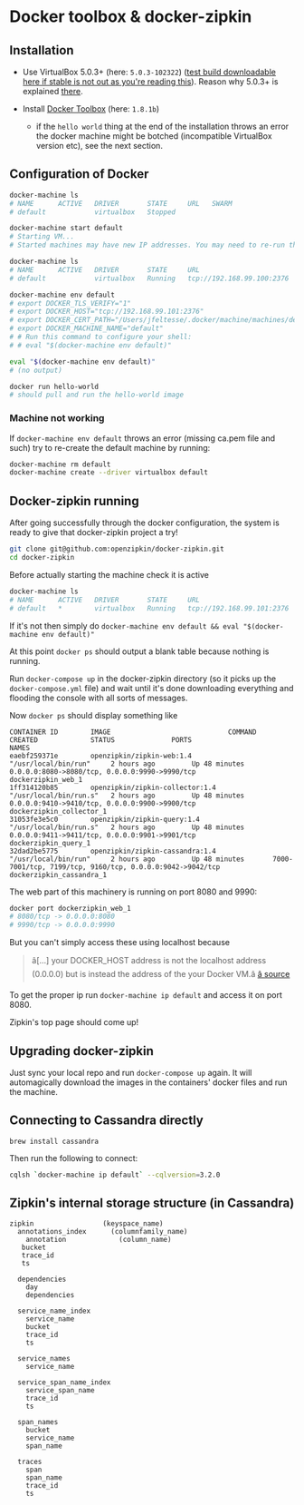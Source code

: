# Docker toolbox & docker-zipkin

## Installation

* Use VirtualBox 5.0.3+ (here: `5.0.3-102322`) ([test build downloadable here if stable is not out as you're reading this](https://www.virtualbox.org/wiki/Testbuilds)). Reason why 5.0.3+ is explained [there](https://github.com/docker/docker/issues/15712).

* Install [Docker Toolbox](https://www.docker.com/toolbox) (here: `1.8.1b`)
  * if the `hello world` thing at the end of the installation throws an error the docker machine might be botched (incompatible VirtualBox version etc), see the next section.

## Configuration of Docker

```sh
docker-machine ls
# NAME      ACTIVE   DRIVER       STATE     URL   SWARM
# default            virtualbox   Stopped

docker-machine start default
# Starting VM...
# Started machines may have new IP addresses. You may need to re-run the `docker-machine env` command.

docker-machine ls
# NAME      ACTIVE   DRIVER       STATE     URL                         SWARM
# default            virtualbox   Running   tcp://192.168.99.100:2376

docker-machine env default
# export DOCKER_TLS_VERIFY="1"
# export DOCKER_HOST="tcp://192.168.99.101:2376"
# export DOCKER_CERT_PATH="/Users/jfeltesse/.docker/machine/machines/default"
# export DOCKER_MACHINE_NAME="default"
# # Run this command to configure your shell:
# # eval "$(docker-machine env default)"

eval "$(docker-machine env default)"
# (no output)

docker run hello-world
# should pull and run the hello-world image
```

### Machine not working

If `docker-machine env default` throws an error (missing ca.pem file and such) try to re-create the default machine by running:

```sh
docker-machine rm default
docker-machine create --driver virtualbox default
```


## Docker-zipkin running

After going successfully through the docker configuration, the system is ready to give that docker-zipkin project a try!

```sh
git clone git@github.com:openzipkin/docker-zipkin.git
cd docker-zipkin
```

Before actually starting the machine check it is active

```sh
docker-machine ls
# NAME      ACTIVE   DRIVER       STATE     URL                         SWARM
# default   *        virtualbox   Running   tcp://192.168.99.101:2376
```

If it's not then simply do `docker-machine env default && eval "$(docker-machine env default)"`

At this point `docker ps` should output a blank table because nothing is running.

Run `docker-compose up` in the docker-zipkin directory (so it picks up the `docker-compose.yml` file) and wait until it's done downloading everything and flooding the console with all sorts of messages.

Now `docker ps` should display something like

```
CONTAINER ID        IMAGE                             COMMAND                  CREATED             STATUS              PORTS                                                       NAMES
eaebf259371e        openzipkin/zipkin-web:1.4         "/usr/local/bin/run"     2 hours ago         Up 48 minutes       0.0.0.0:8080->8080/tcp, 0.0.0.0:9990->9990/tcp              dockerzipkin_web_1
1ff314120b85        openzipkin/zipkin-collector:1.4   "/usr/local/bin/run.s"   2 hours ago         Up 48 minutes       0.0.0.0:9410->9410/tcp, 0.0.0.0:9900->9900/tcp              dockerzipkin_collector_1
31053fe3e5c0        openzipkin/zipkin-query:1.4       "/usr/local/bin/run.s"   2 hours ago         Up 48 minutes       0.0.0.0:9411->9411/tcp, 0.0.0.0:9901->9901/tcp              dockerzipkin_query_1
32dad2be5775        openzipkin/zipkin-cassandra:1.4   "/usr/local/bin/run"     2 hours ago         Up 48 minutes       7000-7001/tcp, 7199/tcp, 9160/tcp, 0.0.0.0:9042->9042/tcp   dockerzipkin_cassandra_1
```

The web part of this machinery is running on port 8080 and 9990:

```sh
docker port dockerzipkin_web_1
# 8080/tcp -> 0.0.0.0:8080
# 9990/tcp -> 0.0.0.0:9990
```

But you can't simply access these using localhost because
> â[...] your DOCKER_HOST address is not the localhost address (0.0.0.0) but is instead the address of the your Docker VM.â
[â source](http://docs.docker.com/installation/mac/#example-of-docker-on-mac-os-x)

To get the proper ip run `docker-machine ip default` and access it on port 8080.

Zipkin's top page should come up!

## Upgrading docker-zipkin

Just sync your local repo and run `docker-compose up` again.
It will automagically download the images in the containers' docker files and run the machine.

## Connecting to Cassandra directly

```
brew install cassandra
```

Then run the following to connect:

```sh
cqlsh `docker-machine ip default` --cqlversion=3.2.0
```

## Zipkin's internal storage structure (in Cassandra)

```
zipkin                 (keyspace_name)
  annotations_index      (columnfamily_name)
    annotation             (column_name)
   bucket
   trace_id
   ts

  dependencies
    day
    dependencies

  service_name_index
    service_name
    bucket
    trace_id
    ts

  service_names
    service_name

  service_span_name_index
    service_span_name
    trace_id
    ts

  span_names
    bucket
    service_name
    span_name

  traces
    span
    span_name
    trace_id
    ts
```
